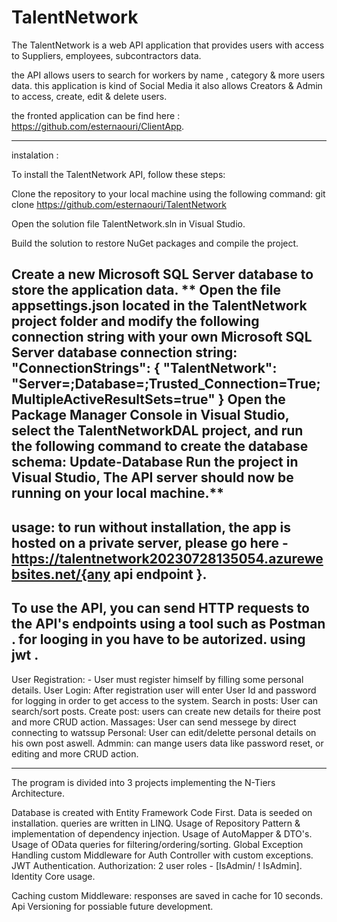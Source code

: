 # TalentNetwork

The TalentNetwork is a web API application that provides users with access to Suppliers, employees, subcontractors data.

the API allows users to search for workers  by name , category & more users data.
this application is kind of Social Media
it also allows Creators & Admin to access, create, edit & delete users.

the fronted application can be find here : https://github.com/esternaouri/ClientApp.

----------------------------------------------------------------------------------------------------------------------------------------------------------------------------------------------
instalation :

To install the TalentNetwork API, follow these steps:

Clone the repository to your local machine using the following command:
git clone https://github.com/esternaouri/TalentNetwork

Open the solution file TalentNetwork.sln in Visual Studio.

Build the solution to restore NuGet packages and compile the project.

Create a new Microsoft SQL Server database to store the application data.
**
Open the file appsettings.json located in the TalentNetwork project folder and modify the following connection string with your own Microsoft SQL Server database connection string:
"ConnectionStrings": {
  "TalentNetwork": "Server=<your-server-name>;Database=<your-database-name>;Trusted_Connection=True;MultipleActiveResultSets=true"
}
Open the Package Manager Console in Visual Studio, select the TalentNetworkDAL project, and run the following command to create the database schema:
Update-Database
Run the project in Visual Studio, The API server should now be running on your local machine.**
---------------------------------------------------------------------------------------------------------------------------------------------------------------------------------------------
usage: 
to run without installation, the app is hosted on a private server, please go here - https://talentnetwork20230728135054.azurewebsites.net/{any api endpoint }.
---------------------------------------------------------------------------------------------------------------------------------------------------------------------------------------------
To use the API, you can send HTTP requests to the API's endpoints using a tool such as Postman .
for looging in you have to be autorized. 
using jwt .
-------------------------------------------------------------------------------------------------------------------------------------------------------------------------------------------

User Registration: - User must register himself by filling some personal details.
User Login: After registration user will enter User Id and password for logging in order to get access to the system.
Search in posts: User can search/sort posts.
Create post: users  can create new details for theire post and more CRUD action.
Massages: User can send messege by direct connecting to watssup 
Personal: User can edit/delette personal details on his  own post  aswell.
Admmin: can mange users data like password reset, or editing and more CRUD action.
 

-------------------------------------------------------------------------------------------------------------------------------------------------------------------------------------------------
The program is divided into 3 projects implementing the N-Tiers Architecture.

Database is created with Entity Framework Code First.
Data is seeded on installation.
queries are written in LINQ.
Usage of Repository Pattern & implementation of dependency injection.
Usage of AutoMapper & DTO's.
Usage of OData queries for filtering/ordering/sorting.
Global Exception Handling custom Middleware for Auth Controller with custom exceptions.
JWT Authentication.
Authorization: 2  user roles - [IsAdmin/ ! IsAdmin].
Identity Core usage.

Caching custom Middleware: responses are saved in cache for 10 seconds.
Api Versioning for possiable future development.
















